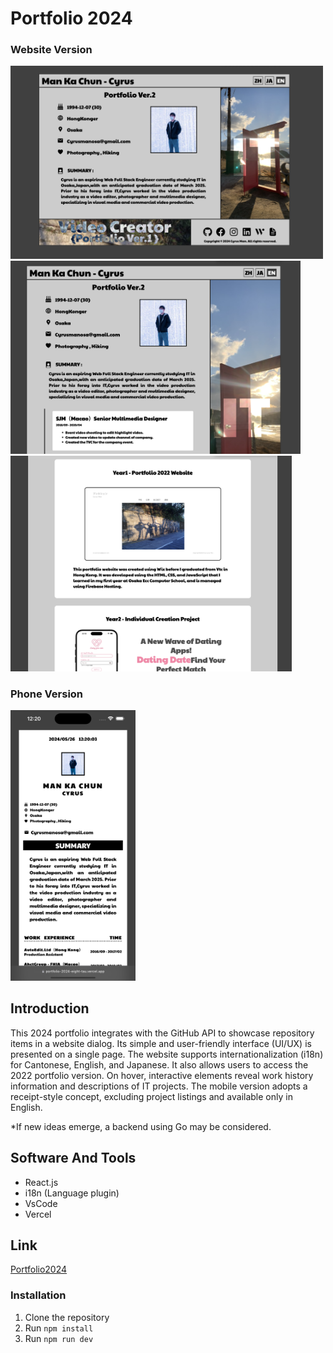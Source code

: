 # Portfolio 2024

### Website Version
<img width="500" alt="SCR-20230502-nedr" src="src/assets/WebVersion1.png"><img width="463.8" alt="SCR-20230502-nedr" src="src/assets/WebVersion2.png">
<img width="450" alt="SCR-20230502-nedr" src="src/assets/WebVersion3.png">

### Phone Version
<img width="199.5" alt="SCR-20230502-nedr" src="https://github.com/cyrusmanosa/Portfolio-2024/blob/255f9a8d00231550a6b5de6bf892cda6bcfb7fe9/src/assets/PhoneVersion.png">

## Introduction
This 2024 portfolio integrates with the GitHub API to showcase repository items in a website dialog. Its simple and user-friendly interface (UI/UX) is presented on a single page.
The website supports internationalization (i18n) for Cantonese, English, and Japanese. It also allows users to access the 2022 portfolio version. On hover, interactive elements reveal work history information and descriptions of IT projects.
The mobile version adopts a receipt-style concept, excluding project listings and available only in English. 

*If new ideas emerge, a backend using Go may be considered.

## Software And Tools
- React.js
- i18n (Language plugin)
- VsCode
- Vercel

## Link
[Portfolio2024](https://portfolio-2024-eight-tau.vercel.app/)

### Installation

1. Clone the repository
2. Run `npm install`
3. Run `npm run dev`

